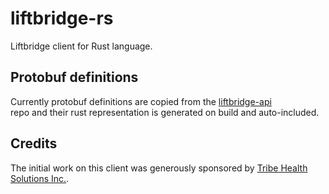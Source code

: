 # liftbridge-rs
Liftbridge client for Rust language. 

## Protobuf definitions
Currently protobuf definitions are copied from the [liftbridge-api](https://github.com/liftbridge-io/liftbridge-api/blob/master/api.proto)  
repo and their rust representation is generated on build and auto-included.

## Credits
The initial work on this client was generously sponsored by [Tribe Health Solutions Inc.](http://tribehealthsolutions.com).
